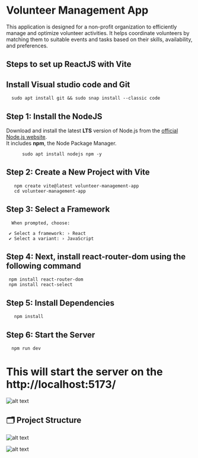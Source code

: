 # Volunteer Management App
This application is designed for a non-profit organization to efficiently manage and optimize volunteer activities. It helps coordinate volunteers by matching them to suitable events and tasks based on their skills, availability, and preferences.


## Steps to set up ReactJS with Vite

## Install Visual studio code and Git 
     
      sudo apt install git && sudo snap install --classic code

## Step 1: Install the NodeJS
Download and install the latest **LTS** version of Node.js from the [official Node.js website](https://nodejs.org/).  
It includes **npm**, the Node Package Manager.      
       
          sudo apt install nodejs npm -y
          

## Step 2: Create a New Project with Vite

   
       npm create vite@latest volunteer-management-app
       cd volunteer-management-app
    
## Step 3: Select a Framework
      When prompted, choose:

     ✔ Select a framework: › React  
     ✔ Select a variant: › JavaScript

## Step 4: Next, install react-router-dom using the following command
     npm install react-router-dom
     npm install react-select

## Step 5: Install Dependencies
   
       npm install

## Step 6: Start the Server
     
      npm run dev

# This will start the server on the http://localhost:5173/

![alt text](https://github.com/group-08-fullstack/volunteer-management-app/blob/main/default-page.png)


## 🗂️ Project Structure
![alt text](https://github.com/group-08-fullstack/volunteer-management-app/blob/main/tree-structure.png)


![alt text](https://github.com/group-08-fullstack/volunteer-management-app/blob/main/project-structure.JPG)
